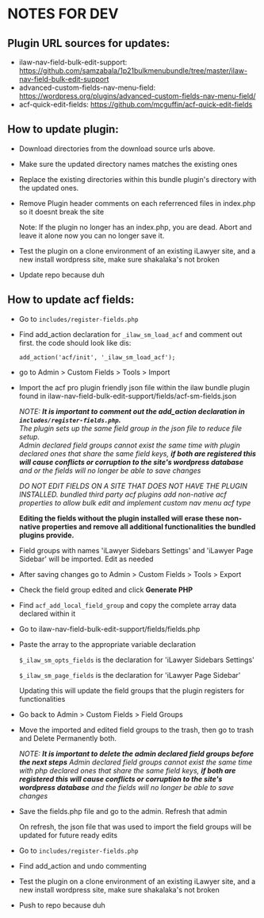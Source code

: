 


# NOTES FOR DEV

## Plugin URL sources for updates:

*	ilaw-nav-field-bulk-edit-support: https://github.com/samzabala/1p21bulkmenubundle/tree/master/ilaw-nav-field-bulk-edit-support
*	advanced-custom-fields-nav-menu-field: https://wordpress.org/plugins/advanced-custom-fields-nav-menu-field/
*	acf-quick-edit-fields: https://github.com/mcguffin/acf-quick-edit-fields

## How to update plugin:

-	Download directories from the download source urls above.

-	Make sure the updated directory names matches the existing ones

-	Replace the existing directories within this bundle plugin's directory with the updated ones.

-	Remove Plugin header comments on each referrenced files in index.php so it doesnt break the site

	Note: If the plugin no longer has an index.php, you are dead. Abort and leave it alone now you can no longer save it.

-	Test the plugin on a clone environment of an existing iLawyer site, and a new install wordpress site, make sure shakalaka's not broken

-	Update repo because duh


## How to update acf fields:

-	Go to `includes/register-fields.php`

-	Find add_action declaration for `_ilaw_sm_load_acf` and comment out first. the code should look like dis:

	`add_action('acf/init', '_ilaw_sm_load_acf');`

-	go to Admin > Custom Fields > Tools > Import

-	Import the acf pro plugin friendly json file within the ilaw bundle plugin found in ilaw-nav-field-bulk-edit-support/fields/acf-sm-fields.json

	*NOTE: **It is important to comment out the add_action declaration in `includes/register-fields.php`.**  
	The plugin sets up the same field group in the json file to reduce file setup.  
	Admin declared field groups cannot exist the same time with plugin declared ones that share the same field keys, **if both are registered this will cause conflicts or corruption to the site's wordpress database** and or the fields will no longer be able to save changes*

	**DO NOT EDIT FIELDS ON A SITE THAT DOES NOT HAVE THE PLUGIN INSTALLED.* bundled third party acf plugins add non-native acf properties to allow bulk edit and implement custom nav menu acf type*
	
	**Editing the fields without the plugin installed will erase these non-native properties and remove all additional functionalities the bundled plugins provide.**

-	Field groups with names 'iLawyer Sidebars Settings' and 'iLawyer Page Sidebar' will be imported. Edit as needed

-	After saving changes go to Admin > Custom Fields > Tools > Export

-	Check the field group edited and click **Generate PHP**

-	Find `acf_add_local_field_group` and copy the complete array data declared within it

-	Go to ilaw-nav-field-bulk-edit-support/fields/fields.php

-	Paste the array to the appropriate variable declaration

	`$_ilaw_sm_opts_fields` is the declaration for 'iLawyer Sidebars Settings'

	`$_ilaw_sm_page_fields` is the declaration for 'iLawyer Page Sidebar'

	Updating this will update the field groups that the plugin registers for functionalities

-	Go back to Admin > Custom Fields > Field Groups

-	Move the imported and edited field groups to the trash, then go to trash and Delete Permanently both.

	*NOTE: **It is important to delete the admin declared field groups before the next steps** Admin declared field groups cannot exist the same time with php declared ones that share the same field keys,  **if both are registered this will cause conflicts or corruption to the site's wordpress database** and the fields will no longer be able to save changes*

-	Save the fields.php file and go to the admin. Refresh that admin

	On refresh, the json file that was used to import the field groups will be updated for future ready edits

-	Go to `includes/register-fields.php`

-	Find add_action and undo commenting

-	Test the plugin on a clone environment of an existing iLawyer site, and a new install wordpress site, make sure shakalaka's not broken

-	Push to repo because duh